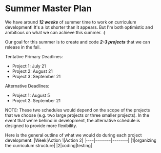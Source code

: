 # Summer Master Plan
We have around ***12 weeks*** of summer time to work on curriculum development! It's a lot shorter than it appears. But I'm both optimistic and ambitious on what we can achieve this summer. :)

Our goal for this summer is to create and code _**2-3 projects**_ that we can release in the fall. 

Tentative Primary Deadlines:
* Project 1: July 21
* Project 2: August 21
* Project 3: September 21

Alternative Deadlines:
* Project 1: August 5
* Project 2: September 21

NOTE: These two schedules would depend on the scope of the projects that we choose (e.g. two large projects or three smaller projects). In the event that we're behind in development, the alternative schedule is designed to provide more flexibility.


Here is the general outline of what we would do during each project development:
|Week|Action 1|Action 2|
|----|--------|--------|
|1|organizing the curriculum structure|
|2|coding|testing|

